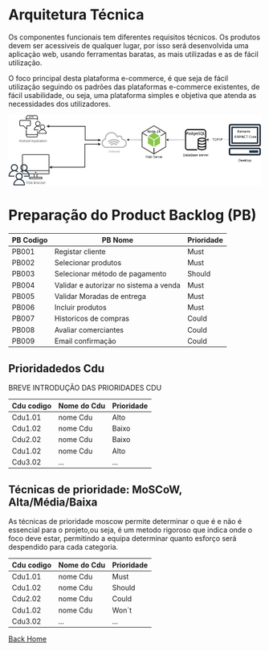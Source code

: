 # Arquitetura Técnica

Os componentes funcionais tem diferentes requisitos técnicos. Os produtos devem ser acessiveis de qualquer lugar, por isso será desenvolvida uma aplicação web, usando ferramentas baratas, as mais utilizadas e as de fácil utilização.

O foco principal desta plataforma e-commerce, é que seja de fácil utilização seguindo os padrões das plataformas e-commerce existentes, de fácil usabilidade, ou seja, uma plataforma simples e objetiva que atenda as necessidades dos utilizadores.


![image](Images\ArquiteturaTecnica.png)


# Preparação do Product Backlog (PB)


**PB Codigo**   |   **PB Nome** |   **Prioridade** 
-----|-----|----- 
PB001           |   Registar cliente    |   Must    
PB002           |   Selecionar produtos |   Must    
PB003           |   Selecionar método de pagamento  |   Should  
PB004           |   Validar e autorizar no sistema a venda  |   Must    
PB005   |   Validar Moradas de entrega   |  Must       
PB006   |   Incluir produtos   |    Must     
PB007   |   Historicos de compras   |   Could         
PB008   |   Avaliar comerciantes    |   Could       
PB009   |   Email confirmação      |     Could


## Prioridadedos Cdu

BREVE INTRODUÇÃO DAS PRIORIDADES CDU

Cdu codigo |Nome do Cdu| Prioridade
-----|-----|-----
Cdu1.01 | nome Cdu | Alto
Cdu1.02 | nome Cdu | Baixo
Cdu2.02 | nome Cdu | Baixo
Cdu1.02 | nome Cdu | Alto
Cdu3.02 | ... | ...|


## Técnicas de prioridade: MoSCoW, Alta/Média/Baixa

As técnicas de prioridade moscow permite determinar  o que é e não é essencial para o projeto,ou seja, é um metodo rigoroso que indica onde o foco deve estar, permitindo a equipa determinar quanto esforço será despendido para cada categoria. 

Cdu codigo |Nome do Cdu| Prioridade
-----|-----|-----
Cdu1.01 | nome Cdu | Must
Cdu1.02 | nome Cdu | Should
Cdu2.02 | nome Cdu | Could
Cdu1.02 | nome Cdu | Won´t
Cdu3.02 | ... | ...|


[Back Home](Home)